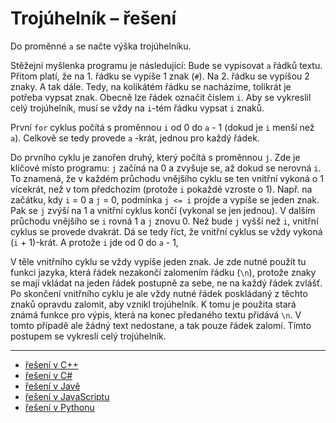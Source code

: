 # Trojúhelník – řešení

Do proměnné `a` se načte výška trojúhelníku.

Stěžejní myšlenka programu je následující: Bude se vypisovat `a` řádků textu. Přitom platí, že na 1. řádku se vypíše 1
znak (`#`). Na 2. řádku se vypíšou 2 znaky. A tak dále. Tedy, na kolikátém řádku se nacházíme, tolikrát je potřeba
vypsat znak. Obecně lze řádek označit číslem `i`. Aby se vykreslil celý trojúhelník, musí se vždy na `i`-tém řádku
vypsat `i` znaků.

První `for` cyklus počítá s proměnnou `i` od 0 do `a` - 1 (dokud je `i` menší než `a`). Celkově se tedy provede `a`
-krát, jednou pro každý řádek.

Do prvního cyklu je zanořen druhý, který počítá s proměnnou `j`. Zde je klíčové místo programu: `j` začíná na 0 a
zvyšuje se, až dokud se nerovná `i`. To znamená, že v každém průchodu vnějšího cyklu se ten vnitřní vykoná o 1 vícekrát,
než v tom předchozím (protože `i` pokaždé vzroste o 1). Např. na začátku, kdy `i` = 0 a `j` = 0, podmínka `j <= i`
projde a vypíše se jeden znak. Pak se `j` zvýší na 1 a vnitřní cyklus končí (vykonal se jen jednou). V dalším průchodu
vnějšího se `i` rovná 1 a `j` znovu 0. Než bude `j` vyšší než `i`, vnitřní cyklus se provede dvakrát. Dá se tedy říct,
že vnitřní cyklus se vždy vykoná (`i` + 1)-krát. A protože `i` jde od 0 do `a` - 1,

V těle vnitřního cyklu se vždy vypíše jeden znak. Je zde nutné použít tu funkci jazyka, která řádek nezakončí zalomením
řádku (`\n`), protože znaky se mají vkládat na jeden řádek postupně za sebe, ne na každý řádek zvlášť. Po skončení
vnitřního cyklu je ale vždy nutné řádek poskládaný z těchto znaků opravdu zalomit, aby vznikl trojúhelník. K tomu je
použita stará známá funkce pro výpis, která na konec předaného textu přidává `\n`. V tomto případě ale žádný text
nedostane, a tak pouze řádek zalomí. Tímto postupem se vykreslí celý trojúhelník.

---

- [řešení v C++](main.cpp)
- [řešení v C#](main.cs)
- [řešení v Javě](main.java)
- [řešení v JavaScriptu](main.js)
- [řešení v Pythonu](main.py)
